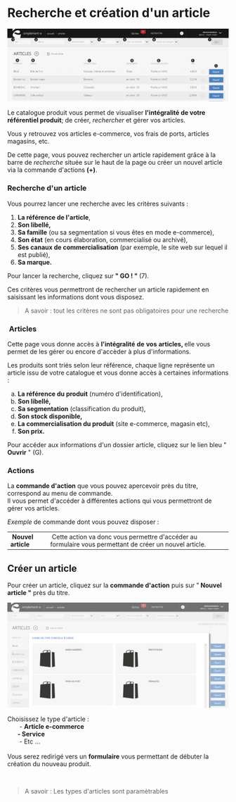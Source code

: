 # Recherche et création d'un article 


![index-rechercheetcra](images/index-rechercheetcra.png)


<p>Le catalogue produit vous permet de visualiser <strong>l'int&eacute;gralit&eacute; de votre r&eacute;f&eacute;rentiel produit</strong>; de cr&eacute;er, <em>rechercher</em> et g&eacute;rer vos articles.</p>
<p>Vous y retrouvez vos articles e-commerce, vos frais de ports, articles magasins, etc.</p>
<p>De cette page, vous pouvez rechercher un article rapidement gr&acirc;ce &agrave; la barre de <em>recherche</em> situ&eacute;e sur le haut de la page ou cr&eacute;er un nouvel article via la commande d'actions <strong>(+)</strong>.&nbsp;</p>
<h3>Recherche d'un article</h3>
<p>Vous pourrez lancer une recherche avec les crit&egrave;res suivants :</p>
<ol>
<li><strong>La r&eacute;f&eacute;rence de l'article</strong>,</li>
<li><strong>Son libell&eacute;,</strong></li>
<li><strong>Sa famille</strong> (ou sa segmentation si vous &ecirc;tes en mode e-commerce),</li>
<li><strong>Son &eacute;tat</strong> (en cours &eacute;laboration, commercialis&eacute; ou archiv&eacute;),</li>
<li><strong>S</strong><strong>es canaux de commercialisation</strong> (par exemple, le site web sur lequel il est publi&eacute;),</li>
<li><strong>Sa marque.</strong></li>
</ol>
<p>Pour lancer la recherche, cliquez sur<strong> " GO ! " </strong>(7).</p>
<p>Ces crit&egrave;res vous permettront de rechercher un article rapidement en saisissant les informations dont vous disposez.</p>
<blockquote>
<p>A savoir : tout les crit&egrave;res ne sont pas obligatoires pour une recherche</p>
</blockquote>
<h3>&nbsp;Articles</h3>
<p>Cette page vous donne acc&egrave;s &agrave; <strong>l'int&eacute;gralit&eacute;</strong> <strong>de</strong> <strong>vos</strong> <strong>articles, </strong>elle vous permet de les g&eacute;rer ou encore d'acc&egrave;der &agrave; plus d'informations.</p>
<p>Les produits sont tri&eacute;s selon leur r&eacute;f&eacute;rence, chaque ligne repr&eacute;sente un article issu de votre catalogue et vous donne acc&egrave;s &agrave; certaines informations :</p>
<ol type="a">
<li><strong>La r&eacute;f&eacute;rence du produit</strong> (num&eacute;ro d'identification),</li>
<li><strong>Son&nbsp;libell&eacute;,</strong></li>
<li><strong>Sa segmentation</strong> (classification du produit),</li>
<li><strong>Son stock disponible,</strong></li>
<li><strong>La commercialisation du produit</strong> (site e-commerce, magasin etc),</li>
<li><strong>Son prix.</strong></li>
</ol>
<p>Pour acc&eacute;der aux informations d'un dossier article, cliquez sur le lien bleu " <strong>Ouvrir</strong> " (G).</p>


<h3>Actions</h3>
<p>La <strong>commande d'action</strong>&nbsp;que vous pouvez apercevoir pr&egrave;s du titre, correspond au menu de commande.<br />Il vous&nbsp;permet d'acc&eacute;der &agrave; diff&eacute;rentes actions qui vous permettront de g&eacute;rer vos articles.</p>
<p><em>Exemple</em> de commande dont vous pouvez disposer :</p>
<table>
<tbody>
<tr>
<td><strong>&nbsp;Nouvel article </strong></td>
<td>&nbsp;Cette action va donc vous permettre d'acc&eacute;der au formulaire vous permettant de cr&eacute;er un nouvel article.</td>
</tr>
</tbody>
</table>
<h2>Cr&eacute;er un article</h2>
<p>Pour cr&eacute;er un article, cliquez sur la <strong>commande d'action</strong>&nbsp;puis sur "<strong> Nouvel article "</strong>&nbsp;pr&egrave;s du titre.</p>


![index-screenshotciappsimplementecom20150810133933](images/index-screenshotciappsimplementecom20150810133933.png)


<p>Choisissez le type d'article :&nbsp;<br />&nbsp;&nbsp;&nbsp;&nbsp;&nbsp;&nbsp;&nbsp;- <strong>Article e-commerce</strong><br /><strong>&nbsp;&nbsp;&nbsp;&nbsp;&nbsp;&nbsp; - Service</strong> <br />&nbsp;&nbsp;&nbsp;&nbsp;&nbsp; &nbsp;- Etc &hellip;<br />&nbsp;<br />Vous serez redirig&eacute; vers un <strong>formulaire</strong> vous permettant de d&eacute;buter la cr&eacute;ation du nouveau produit.</p>
<p>&nbsp;</p>


<blockquote>
<p>A savoir : Les types d'articles sont param&egrave;trables</p>
</blockquote>

